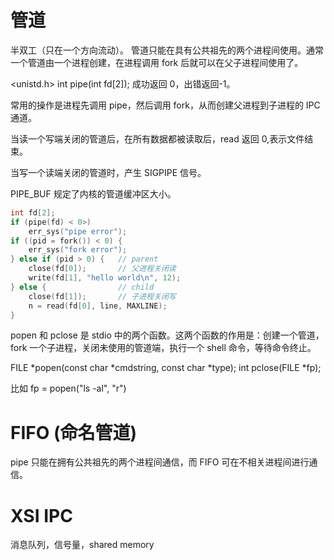 # 管道

半双工（只在一个方向流动）。
管道只能在具有公共祖先的两个进程间使用。通常一个管道由一个进程创建，在进程调用 fork 后就可以在父子进程间使用了。

<unistd.h>
int pipe(int fd[2]); 成功返回 0，出错返回-1。

常用的操作是进程先调用 pipe，然后调用 fork，从而创建父进程到子进程的 IPC 通道。

当读一个写端关闭的管道后，在所有数据都被读取后，read 返回 0,表示文件结束。

当写一个读端关闭的管道时，产生 SIGPIPE 信号。

PIPE_BUF 规定了内核的管道缓冲区大小。

```c
int fd[2];
if (pipe(fd) < 0>)
    err_sys("pipe error");
if ((pid = fork()) < 0) {
    err_sys("fork error");
} else if (pid > 0) {   // parent
    close(fd[0]);       // 父进程关闭读
    write(fd[1], "hello world\n", 12);
} else {                // child
    close(fd[1]);       // 子进程关闭写
    n = read(fd[0], line, MAXLINE);
}
```

popen 和 pclose 是 stdio 中的两个函数。这两个函数的作用是：创建一个管道，fork 一个子进程，关闭未使用的管道端，执行一个 shell 命令，等待命令终止。

FILE *popen(const char *cmdstring, const char *type);
int pclose(FILE *fp);

比如 fp = popen("ls -al", "r")

# FIFO (命名管道)

pipe 只能在拥有公共祖先的两个进程间通信，而 FIFO 可在不相关进程间进行通信。

# XSI IPC

消息队列，信号量，shared memory

